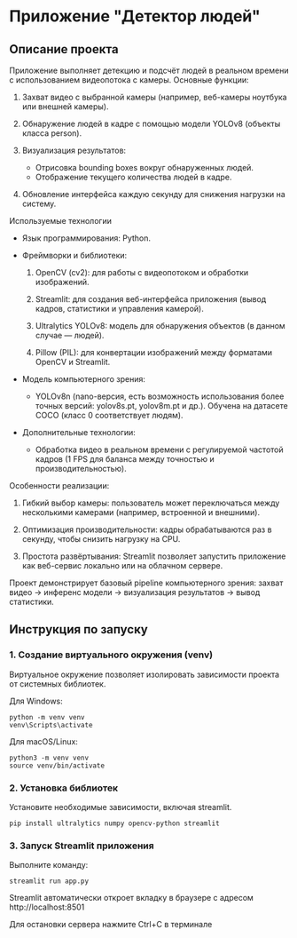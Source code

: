 # Приложение "Детектор людей"

## Описание проекта

Приложение выполняет детекцию и подсчёт людей в реальном времени с использованием видеопотока с камеры. Основные функции:

1. Захват видео с выбранной камеры (например, веб-камеры ноутбука или внешней камеры).

2. Обнаружение людей в кадре с помощью модели YOLOv8 (объекты класса person).

3. Визуализация результатов:
   - Отрисовка bounding boxes вокруг обнаруженных людей.
   - Отображение текущего количества людей в кадре.

4. Обновление интерфейса каждую секунду для снижения нагрузки на систему.


Используемые технологии

- Язык программирования: Python.

- Фреймворки и библиотеки:

    1. OpenCV (cv2): для работы с видеопотоком и обработки изображений.

    2. Streamlit: для создания веб-интерфейса приложения (вывод кадров, статистики и управления камерой).

    3. Ultralytics YOLOv8: модель для обнаружения объектов (в данном случае — людей).

    4. Pillow (PIL): для конвертации изображений между форматами OpenCV и Streamlit.

- Модель компьютерного зрения:

    - YOLOv8n (nano-версия, есть возможность использования более точных версий: yolov8s.pt, yolov8m.pt и др.). Обучена на датасете COCO (класс 0 соответствует людям).

- Дополнительные технологии:

    - Обработка видео в реальном времени с регулируемой частотой кадров (1 FPS для баланса между точностью и производительностью).

Особенности реализации:
1. Гибкий выбор камеры: пользователь может переключаться между несколькими камерами (например, встроенной и внешними).

2. Оптимизация производительности: кадры обрабатываются раз в секунду, чтобы снизить нагрузку на CPU.

3. Простота развёртывания: Streamlit позволяет запустить приложение как веб-сервис локально или на облачном сервере.

Проект демонстрирует базовый pipeline компьютерного зрения: захват видео → инференс модели → визуализация результатов → вывод статистики.

## Инструкция по запуску

### 1. Создание виртуального окружения (venv)

Виртуальное окружение позволяет изолировать зависимости проекта от системных библиотек.

Для Windows:

```
python -m venv venv
venv\Scripts\activate
```

Для macOS/Linux:

```
python3 -m venv venv
source venv/bin/activate
```

### 2. Установка библиотек

Установите необходимые зависимости, включая streamlit.

```
pip install ultralytics numpy opencv-python streamlit
```

### 3. Запуск Streamlit приложения

Выполните команду:

```
streamlit run app.py
```

Streamlit автоматически откроет вкладку в браузере с адресом http://localhost:8501

Для остановки сервера нажмите Ctrl+C в терминале